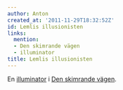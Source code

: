 ```yaml
---
author: Anton
created_at: '2011-11-29T18:32:52Z'
id: Lemlis illusionisten
links:
  mention:
  - Den skimrande vägen
  - illuminator
title: Lemlis illusionisten
---
```


En [illuminator] i [Den skimrande vägen].

  [illuminator]: illuminator
  [Den skimrande vägen]: Den_skimrande_vägen

